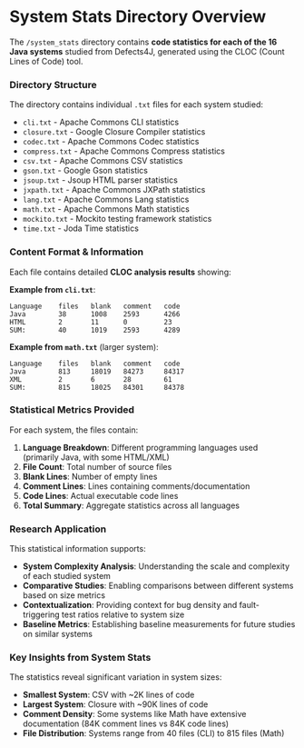 # System Stats Directory Overview

The `/system_stats` directory contains **code statistics for each of the 16 Java systems** studied from Defects4J, generated using the CLOC (Count Lines of Code) tool.

### **Directory Structure**

The directory contains individual `.txt` files for each system studied:

- `cli.txt` - Apache Commons CLI statistics
- `closure.txt` - Google Closure Compiler statistics
- `codec.txt` - Apache Commons Codec statistics
- `compress.txt` - Apache Commons Compress statistics
- `csv.txt` - Apache Commons CSV statistics
- `gson.txt` - Google Gson statistics
- `jsoup.txt` - Jsoup HTML parser statistics
- `jxpath.txt` - Apache Commons JXPath statistics
- `lang.txt` - Apache Commons Lang statistics
- `math.txt` - Apache Commons Math statistics
- `mockito.txt` - Mockito testing framework statistics
- `time.txt` - Joda Time statistics

### **Content Format \& Information**

Each file contains detailed **CLOC analysis results** showing:

**Example from `cli.txt`**:

```
Language    files   blank   comment   code
Java        38      1008    2593      4266
HTML        2       11      0         23
SUM:        40      1019    2593      4289
```

**Example from `math.txt`** (larger system):

```
Language    files   blank   comment   code
Java        813     18019   84273     84317
XML         2       6       28        61
SUM:        815     18025   84301     84378
```

### **Statistical Metrics Provided**

For each system, the files contain:

1. **Language Breakdown**: Different programming languages used (primarily Java, with some HTML/XML)
2. **File Count**: Total number of source files
3. **Blank Lines**: Number of empty lines
4. **Comment Lines**: Lines containing comments/documentation
5. **Code Lines**: Actual executable code lines
6. **Total Summary**: Aggregate statistics across all languages

### **Research Application**

This statistical information supports:

- **System Complexity Analysis**: Understanding the scale and complexity of each studied system
- **Comparative Studies**: Enabling comparisons between different systems based on size metrics
- **Contextualization**: Providing context for bug density and fault-triggering test ratios relative to system size
- **Baseline Metrics**: Establishing baseline measurements for future studies on similar systems

### **Key Insights from System Stats**

The statistics reveal significant variation in system sizes:

- **Smallest System**: CSV with ~2K lines of code
- **Largest System**: Closure with ~90K lines of code
- **Comment Density**: Some systems like Math have extensive documentation (84K comment lines vs 84K code lines)
- **File Distribution**: Systems range from 40 files (CLI) to 815 files (Math)
